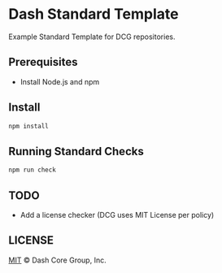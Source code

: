 # Dash Standard Template

Example Standard Template for DCG repositories.

## Prerequisites

- Install Node.js and npm

## Install

```bash
npm install
```

## Running Standard Checks

```bash
npm run check
```

## TODO

- Add a license checker (DCG uses MIT License per policy)

## LICENSE

[MIT](LICENSE) &copy; Dash Core Group, Inc.

